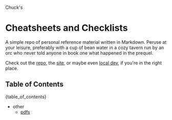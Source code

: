 <!---
make sure you're editing the template, doofus
--->

Chuck's
# Cheatsheets and Checklists

A simple repo of personal reference material written in Markdown. Peruse at your leisure, preferably with a cup of bean water in a cozy tavern run by an orc who never told anyone in book one what happened in the prequel.

Check out the [repo](https://github.com/buckmanc/cheatsheets_and_checklists), the [site](https://cheatsheets-and-checklists.pages.dev), or maybe even [local dev](http://herschel.local:232/), if you're in the right place.

## Table of Contents

{table_of_contents}
- other<br>
    - [pdfs](pdfs/pdfs.md)<br>

